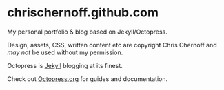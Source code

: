 chrischernoff.github.com
========================

My personal portfolio &amp; blog based on Jekyll/Octopress.

Design, assets, CSS, written content etc are copyright Chris Chernoff and _may not_ be used without my permission.



Octopress is [Jekyll](https://github.com/mojombo/jekyll) blogging at its finest.

Check out [Octopress.org](http://octopress.org/docs) for guides and documentation.



